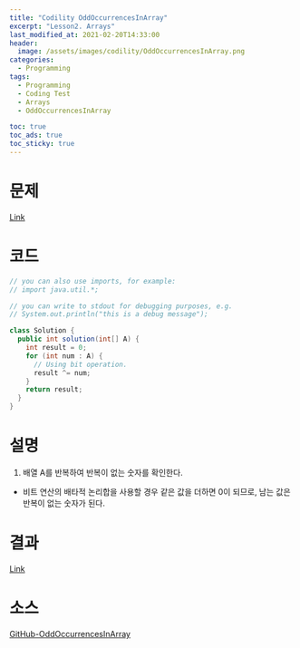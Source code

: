 ```yaml
---
title: "Codility OddOccurrencesInArray"
excerpt: "Lesson2. Arrays"
last_modified_at: 2021-02-20T14:33:00
header:
  image: /assets/images/codility/OddOccurrencesInArray.png
categories:
  - Programming
tags:
  - Programming
  - Coding Test
  - Arrays
  - OddOccurrencesInArray

toc: true
toc_ads: true
toc_sticky: true
---
```

# 문제
[Link](https://app.codility.com/programmers/lessons/2-arrays/odd_occurrences_in_array/)

# 코드
```java
// you can also use imports, for example:
// import java.util.*;

// you can write to stdout for debugging purposes, e.g.
// System.out.println("this is a debug message");

class Solution {
  public int solution(int[] A) {
    int result = 0;
    for (int num : A) {
      // Using bit operation.
      result ^= num;
    }
    return result;
  }
}
```

# 설명
1. 배열 A를 반복하여 반복이 없는 숫자를 확인한다.
- 비트 연산의 배타적 논리합을 사용할 경우 같은 값을 더하면 0이 되므로, 남는 값은 반복이 없는 숫자가 된다.

# 결과
[Link](https://app.codility.com/demo/results/trainingPK5C7W-QF2/)

# 소스
[GitHub-OddOccurrencesInArray](https://github.com/GracefulSoul/Sample/blob/master/src/main/java/gracefulsoul/codility/lesson02/OddOccurrencesInArray.java)